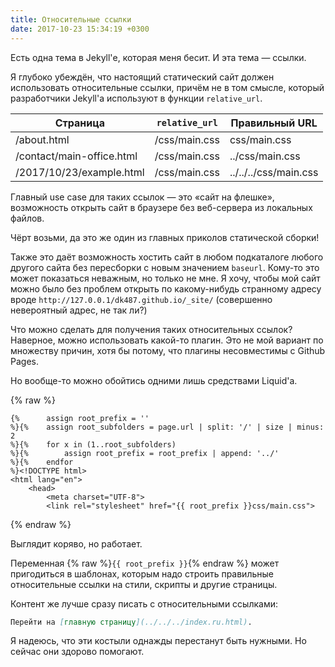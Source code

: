 ```yaml
---
title: Относительные ссылки
date: 2017-10-23 15:34:19 +0300
---
```

Есть одна тема в Jekyll'е, которая меня бесит. И эта тема — ссылки.

Я глубоко убеждён, что настоящий статический сайт должен использовать
относительные ссылки, причём не в том смысле, который разработчики
Jekyll'а используют в функции `relative_url`.

| Страница                  | `relative_url`    | Правильный URL        |
|---------------------------|-------------------|-----------------------|
| /about.html               | /css/main.css     | css/main.css          |
| /contact/main-office.html | /css/main.css     | ../css/main.css       |
| /2017/10/23/example.html  | /css/main.css     | ../../../css/main.css |

Главный use case для таких ссылок — это «сайт на флешке», возможность
открыть сайт в браузере без веб-сервера из локальных файлов.

Чёрт возьми, да это же один из главных приколов статической сборки!

Также это даёт возможность хостить сайт в любом подкаталоге любого
другого сайта без пересборки с новым значением `baseurl`. Кому-то это
может показаться неважным, но только не мне. Я хочу, чтобы мой сайт
можно было без проблем открыть по какому-нибудь странному адресу вроде
`http://127.0.0.1/dk487.github.io/_site/` (совершенно невероятный адрес,
не так ли?)

Что можно сделать для получения таких относительных ссылок? Наверное,
можно использовать какой-то плагин. Это не мой вариант по множеству причин,
хотя бы потому, что плагины несовместимы с Github Pages.

Но вообще-то можно обойтись одними лишь средствами Liquid'а.

{% raw %}
```liquid
{%      assign root_prefix = ''
%}{%    assign root_subfolders = page.url | split: '/' | size | minus: 2
%}{%    for x in (1..root_subfolders)
%}{%        assign root_prefix = root_prefix | append: '../'
%}{%    endfor
%}<!DOCTYPE html>
<html lang="en">
    <head>
        <meta charset="UTF-8">
        <link rel="stylesheet" href="{{ root_prefix }}css/main.css">
```
{% endraw %}

Выглядит коряво, но работает.

Переменная {% raw %}`{{ root_prefix }}`{% endraw %} может пригодиться
в шаблонах, которым надо строить правильные относительные ссылки на стили,
скрипты и другие страницы.

Контент же лучше сразу писать с относительными ссылками:

```markdown
Перейти на [главную страницу](../../../index.ru.html).
```

Я надеюсь, что эти костыли однажды перестанут быть нужными. Но сейчас
они здорово помогают.
